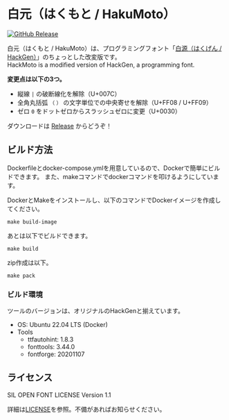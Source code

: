 # 白元（はくもと / HakuMoto）

[![GitHub Release](https://img.shields.io/github/v/release/yumunet/HakuMoto?style=for-the-badge&color=brightgreen)](https://github.com/yumunet/HakuMoto/releases)

白元（はくもと / HakuMoto）は、プログラミングフォント「[白源（はくげん / HackGen）](https://github.com/yuru7/HackGen)」のちょっとした改変版です。  
HackMoto is a modified version of HackGen, a programming font.

**変更点は以下の3つ。**

* 縦線 `|` の破断線化を解除（U+007C）
* 全角丸括弧 `（`  `）` の文字単位での中央寄せを解除（U+FF08 / U+FF09）
* ゼロ `0` をドットゼロからスラッシュゼロに変更（U+0030）

ダウンロードは [Release](https://github.com/yumunet/HakuMoto/releases) からどうぞ！

## ビルド方法

Dockerfileとdocker-compose.ymlを用意しているので、Dockerで簡単にビルドできます。
また、makeコマンドでdockerコマンドを叩けるようにしています。

DockerとMakeをインストールし、以下のコマンドでDockerイメージを作成してください。

```
make build-image
```

あとは以下でビルドできます。

```
make build
```

zip作成は以下。

```
make pack
```

### ビルド環境

ツールのバージョンは、オリジナルのHackGenと揃えています。

* OS: Ubuntu 22.04 LTS (Docker)
* Tools
  * ttfautohint: 1.8.3
  * fonttools: 3.44.0
  * fontforge: 20201107

## ライセンス

SIL OPEN FONT LICENSE Version 1.1

詳細は[LICENSE](/LICENSE)を参照。不備があればお知らせください。
